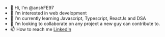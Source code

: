 - 👋 Hi, I’m @anshFE97
- 👀 I’m interested in web development
- 🌱 I’m currently learning Javascript, Typescript, ReactJs and DSA
- 💞️ I’m looking to collaborate on any project a new guy can contribute to. 
- 📫 How to reach me [LinkedIn](https://www.linkedin.com/in/anshul-fe-thakur/)

<!---

--->
